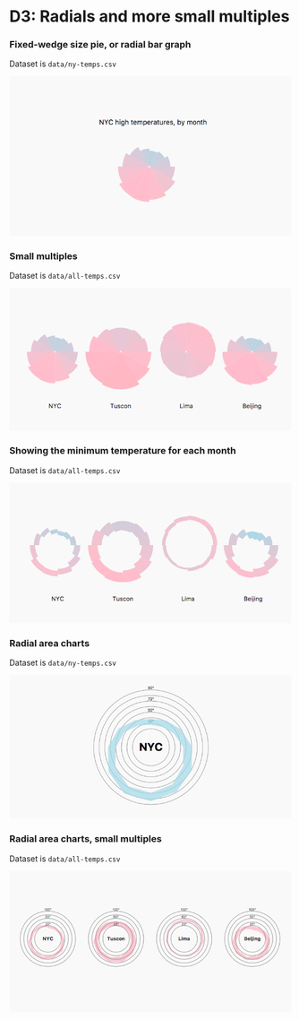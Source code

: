 # D3: Radials and more small multiples

### Fixed-wedge size pie, or radial bar graph

Dataset is <code>data/ny-temps.csv</code>

![](21.png)


### Small multiples

<p>Dataset is <code>data/all-temps.csv</code></p>

![](22.png)


### Showing the minimum temperature for each month

<p>Dataset is <code>data/all-temps.csv</code></p>

![](23.png)



### Radial area charts

<p>Dataset is <code>data/ny-temps.csv</code></p>

![](24.png)

### Radial area charts, small multiples

<p>Dataset is <code>data/all-temps.csv</code></p>

![](25.png)
